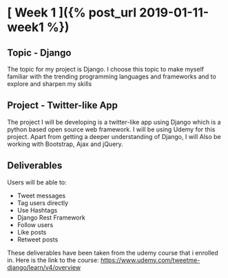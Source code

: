 # [ Week 1 ]({% post_url 2019-01-11-week1 %})


## Topic - Django
The topic for my project is Django. I choose this topic to make myself familiar with the trending programming languages and frameworks and to explore and sharpen my skills

## Project - Twitter-like App
The project I will be developing is a twitter-like app using Django which is a python based open source web framework. I will be using Udemy for this project. Apart from getting a deeper understanding of Django, I will Also be working with Bootstrap, Ajax and jQuery.

## Deliverables
Users will be able to:

* Tweet messages
* Tag users directly
* Use Hashtags
* Django Rest Framework
* Follow users
* Like posts
* Retweet posts

These deliverables have been taken from the udemy course that i enrolled in. Here is the link to the course: https://www.udemy.com/tweetme-django/learn/v4/overview
